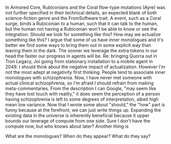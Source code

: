 In Armored Core, Rubiconians and the Coral flow-type mutations (Ayre) was not further specified in their technical details, an expected blank of both science-fiction genre and the FromSoftware trait. A event, such as a Coral surge, binds a Rubiconian to a human, such that it can talk to the human, but the human not having a Rubiconian won't be able to know or see the integration.
Should we look for something like this? How may we actualize something like this?
I argue that some of us have inner monologues and it's better we find some ways to bring them out in some explicit way than leaving them in the dark. The sooner we leverage the extra tokens in our head the faster our progress in agents will be.
Re: bringing Quorra out in Tron Legacy, Joi going from stationary installation to a mobile agent in 2049.
I should think about the negative impact of actualization. However I'm not the most adept at negativity first thinking. People tend to associate inner monologues with schizophrenia. Now, I have never met someone with actual clinical schizophrenia, so I'm afraid I should refrain from making meta-commentaries. From the description I can Google, "may seem like they have lost touch with reality," it does seem the perception of a person having schizophrenia is left to some degrees of interpretation, albeit high mean low variance.
Now that I wrote some about "should," the "how" part is funny because at the forefront, we can just write things up. Expanding the existing data in the universe is inherently beneficial because it upper bounds our leverage of compute from one side. Sure I don't have the compute now, but who knows about later?
Another thing is

What are the monologues? When do they appear? What do they say?
